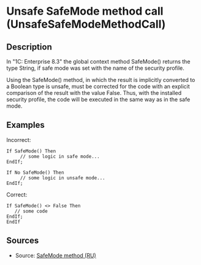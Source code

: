 # Unsafe SafeMode method call (UnsafeSafeModeMethodCall)

<!-- Блоки выше заполняются автоматически, не трогать -->
## Description
<!-- Описание диагностики заполняется вручную. Необходимо понятным языком описать смысл и схему работу -->
In "1C: Enterprise 8.3" the global context method SafeMode() returns the type String, if safe mode was set with the name of the security profile.

Using the SafeMode() method, in which the result is implicitly converted to a Boolean type is unsafe, must be corrected for the code with an explicit comparison of the result with the value False. Thus, with the installed security profile, the code will be executed in the same way as in the safe mode.

## Examples
<!-- В данном разделе приводятся примеры, на которые диагностика срабатывает, а также можно привести пример, как можно исправить ситуацию -->

Incorrect:

```bsl
If SafeMode() Then
     // some logic in safe mode...
EndIf;

If No SafeMode() Then
     // some logic in unsafe mode...
EndIf;
```

Correct:

```bsl
If SafeMode() <> False Then
   // some code
EndIf;
EndIf
```

## Sources
<!-- Необходимо указывать ссылки на все источники, из которых почерпнута информация для создания диагностики -->

* Source: [SafeMode method (RU)](https://its.1c.ru/db/metod8dev#content:5293:hdoc:izmenenie_bezopasnyjrezhim)
